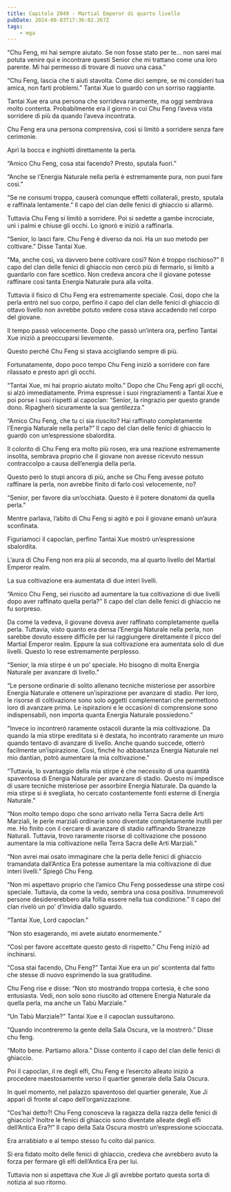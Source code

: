 ```yaml
---
title: Capitolo 2049 - Martial Emperor di quarto livello
pubDate: 2024-08-03T17:36:02.267Z
tags:
    - mga
---
```




“Chu Feng, mi hai sempre aiutato. Se non fosse stato per te… non sarei mai potuta venire qui e incontrare questi Senior che mi trattano come una loro parente. Mi hai permesso di trovare di nuovo una casa.”

“Chu Feng, lascia che ti aiuti stavolta. Come dici sempre, se mi consideri tua amica, non farti problemi.” Tantai Xue lo guardò con un sorriso raggiante.

Tantai Xue era una persona che sorrideva raramente, ma oggi sembrava molto contenta. Probabilmente era il giorno in cui Chu Feng l’aveva vista sorridere di più da quando l’aveva incontrata.

Chu Feng era una persona comprensiva, così si limitò a sorridere senza fare cerimonie.

Aprì la bocca e inghiottì direttamente la perla.

“Amico Chu Feng, cosa stai facendo? Presto, sputala fuori.”

“Anche se l’Energia Naturale nella perla è estremamente pura, non puoi fare così.”

“Se ne consumi troppa, causerà comunque effetti collaterali, presto, sputala e raffinala lentamente.” Il capo del clan delle fenici di ghiaccio si allarmò.

Tuttavia Chu Feng si limitò a sorridere. Poi si sedette a gambe incrociate, unì i palmi e chiuse gli occhi. Lo ignorò e iniziò a raffinarla.

“Senior, lo lasci fare. Chu Feng è diverso da noi. Ha un suo metodo per coltivare.” Disse Tantai Xue.

“Ma, anche così, va davvero bene coltivare così? Non è troppo rischioso?” Il capo del clan delle fenici di ghiaccio non cercò più di fermarlo, si limitò a guardarlo con fare scettico. Non credeva ancora che il giovane potesse raffinare così tanta Energia Naturale pura alla volta.

Tuttavia il fisico di Chu Feng era estremamente speciale. Così, dopo che la perla entrò nel suo corpo, perfino il capo del clan delle fenici di ghiaccio di ottavo livello non avrebbe potuto vedere cosa stava accadendo nel corpo del giovane.

Il tempo passò velocemente. Dopo che passò un’intera ora, perfino Tantai Xue iniziò a preoccuparsi lievemente.

Questo perché Chu Feng si stava accigliando sempre di più.

Fortunatamente, dopo poco tempo Chu Feng iniziò a sorridere con fare rilassato e presto aprì gli occhi.

“Tantai Xue, mi hai proprio aiutato molto.” Dopo che Chu Feng aprì gli occhi, si alzò immediatamente. Prima espresse i suoi ringraziamenti a Tantai Xue e poi porse i suoi rispetti al capoclan: “Senior, la ringrazio per questo grande dono. Ripagherò sicuramente la sua gentilezza.”

“Amico Chu Feng, che tu ci sia riuscito? Hai raffinato completamente l’Energia Naturale nella perla?” Il capo del clan delle fenici di ghiaccio lo guardò con un’espressione sbalordita.

Il colorito di Chu Feng era molto più roseo, era una reazione estremamente insolita, sembrava proprio che il giovane non avesse ricevuto nessun contraccolpo a causa dell’energia della perla.

Questo però lo stupì ancora di più, anche se Chu Feng avesse potuto raffinare la perla, non avrebbe finito di farlo così velocemente, no?

“Senior, per favore dia un’occhiata. Questo è il potere donatomi da quella perla.”

Mentre parlava, l’abito di Chu Feng si agitò e poi il giovane emanò un’aura sconfinata.

Figuriamoci il capoclan, perfino Tantai Xue mostrò un’espressione sbalordita.

L’aura di Chu Feng non era più al secondo, ma al quarto livello del Martial Emperor realm.

La sua coltivazione era aumentata di due interi livelli.

“Amico Chu Feng, sei riuscito ad aumentare la tua coltivazione di due livelli dopo aver raffinato quella perla?” Il capo del clan delle fenici di ghiaccio ne fu sorpreso.

Da come la vedeva, il giovane doveva aver raffinato completamente quella perla. Tuttavia, visto quanto era densa l’Energia Naturale nella perla, non sarebbe dovuto essere difficile per lui raggiungere direttamente il picco del Martial Emperor realm. Eppure la sua coltivazione era aumentata solo di due livelli. Questo lo rese estremamente perplesso.

“Senior, la mia stirpe è un po’ speciale. Ho bisogno di molta Energia Naturale per avanzare di livello.”

“Le persone ordinarie di solito allenano tecniche misteriose per assorbire Energia Naturale e ottenere un’ispirazione per avanzare di stadio. Per loro, le risorse di coltivazione sono solo oggetti complementari che permettono loro di avanzare prima. Le ispirazioni e le occasioni di comprensione sono indispensabili, non importa quanta Energia Naturale possiedono.”

“Invece io incontrerò raramente ostacoli durante la mia coltivazione. Da quando la mia stirpe ereditata si è destata, ho incontrato raramente un muro quando tentavo di avanzare di livello. Anche quando succede, otterrò facilmente un’ispirazione. Così, finché ho abbastanza Energia Naturale nel mio dantian, potrò aumentare la mia coltivazione.”

“Tuttavia, lo svantaggio della mia stirpe è che necessito di una quantità spaventosa di Energia Naturale per avanzare di stadio. Questo mi impedisce di usare tecniche misteriose per assorbire Energia Naturale. Da quando la mia stirpe si è svegliata, ho cercato costantemente fonti esterne di Energia Naturale.”

“Non molto tempo dopo che sono arrivato nella Terra Sacra delle Arti Marziali, le perle marziali ordinarie sono diventate completamente inutili per me. Ho finito con il cercare di avanzare di stadio raffinando Stranezze Naturali. Tuttavia, trovo raramente risorse di coltivazione che possono aumentare la mia coltivazione nella Terra Sacra delle Arti Marziali.”

“Non avrei mai osato immaginare che la perla delle fenici di ghiaccio tramandata dall’Antica Era potesse aumentare la mia coltivazione di due interi livelli.” Spiegò Chu Feng.

“Non mi aspettavo proprio che l’amico Chu Feng possedesse una stirpe così speciale. Tuttavia, da come la vedo, sembra una cosa positiva. Innumerevoli persone desidererebbero alla follia essere nella tua condizione.” Il capo del clan rivelò un po’ d’invidia dallo sguardo.

“Tantai Xue, Lord capoclan.”

“Non sto esagerando, mi avete aiutato enormemente.”

“Così per favore accettate questo gesto di rispetto.” Chu Feng iniziò ad inchinarsi.

“Cosa stai facendo, Chu Feng?” Tantai Xue era un po’ scontenta dal fatto che stesse di nuovo esprimendo la sua gratitudine.

Chu Feng rise e disse: “Non sto mostrando troppa cortesia, è che sono entusiasta. Vedi, non solo sono riuscito ad ottenere Energia Naturale da quella perla, ma anche un Tabù Marziale.”

“Un Tabù Marziale?” Tantai Xue e il capoclan sussultarono.

“Quando incontreremo la gente della Sala Oscura, ve la mostrerò.” Disse chu feng.

“Molto bene. Partiamo allora.” Disse contento il capo del clan delle fenici di ghiaccio.

Poi il capoclan, il re degli elfi, Chu Feng e l’esercito alleato iniziò a procedere maestosamente verso il quartier generale della Sala Oscura.

In quel momento, nel palazzo spaventoso del quartier generale, Xue Ji apparì di fronte al capo dell’organizzazione.

“Cos’hai detto?! Chu Feng conosceva la ragazza della razza delle fenici di ghiaccio? Inoltre le fenici di ghiaccio sono diventate alleate degli elfi dell’Antica Era?!” Il capo della Sala Oscura mostrò un’espressione scioccata.

Era arrabbiato e al tempo stesso fu colto dal panico.

Si era fidato molto delle fenici di ghiaccio, credeva che avrebbero avuto la forza per fermare gli elfi dell’Antica Era per lui.

Tuttavia non si aspettava che Xue Ji gli avrebbe portato questa sorta di notizia al suo ritorno.


